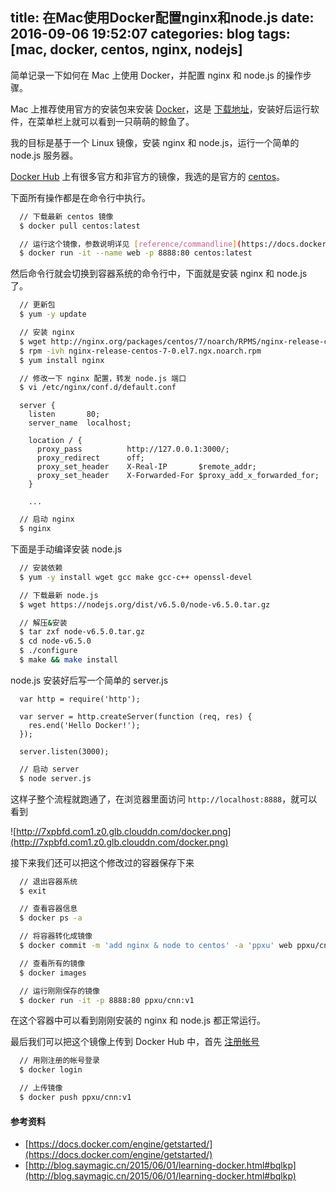 title: 在Mac使用Docker配置nginx和node.js
date: 2016-09-06 19:52:07
categories: blog
tags: [mac, docker, centos, nginx, nodejs]
---
简单记录一下如何在 Mac 上使用 Docker，并配置 nginx 和 node.js 的操作步骤。

<!--more-->

Mac 上推荐使用官方的安装包来安装 [Docker](https://www.docker.com/)，这是 [下载地址](https://download.docker.com/mac/stable/Docker.dmg)，安装好后运行软件，在菜单栏上就可以看到一只萌萌的鲸鱼了。

我的目标是基于一个 Linux 镜像，安装 nginx 和 node.js，运行一个简单的 node.js 服务器。

[Docker Hub](https://hub.docker.com/explore/) 上有很多官方和非官方的镜像，我选的是官方的 [centos](https://hub.docker.com/_/centos/)。

下面所有操作都是在命令行中执行。

``` bash
  // 下载最新 centos 镜像
  $ docker pull centos:latest

  // 运行这个镜像，参数说明详见 [reference/commandline](https://docs.docker.com/engine/reference/commandline/)
  $ docker run -it --name web -p 8888:80 centos:latest
```

然后命令行就会切换到容器系统的命令行中，下面就是安装 nginx 和 node.js 了。

``` bash
  // 更新包
  $ yum -y update

  // 安装 nginx
  $ wget http://nginx.org/packages/centos/7/noarch/RPMS/nginx-release-centos-7-0.el7.ngx.noarch.rpm
  $ rpm -ivh nginx-release-centos-7-0.el7.ngx.noarch.rpm
  $ yum install nginx

  // 修改一下 nginx 配置，转发 node.js 端口
  $ vi /etc/nginx/conf.d/default.conf
```

```
  server {
    listen       80;
    server_name  localhost;

    location / {
      proxy_pass          http://127.0.0.1:3000/;
      proxy_redirect      off;
      proxy_set_header    X-Real-IP       $remote_addr;
      proxy_set_header    X-Forwarded-For $proxy_add_x_forwarded_for;
    }

    ...
```

``` bash
  // 启动 nginx
  $ nginx
```

下面是手动编译安装 node.js

``` bash
  // 安装依赖
  $ yum -y install wget gcc make gcc-c++ openssl-devel

  // 下载最新 node.js
  $ wget https://nodejs.org/dist/v6.5.0/node-v6.5.0.tar.gz

  // 解压&安装
  $ tar zxf node-v6.5.0.tar.gz
  $ cd node-v6.5.0
  $ ./configure
  $ make && make install
```

node.js 安装好后写一个简单的 server.js

```
  var http = require('http');

  var server = http.createServer(function (req, res) {
    res.end('Hello Docker!');
  });

  server.listen(3000);
```

``` bash
  // 启动 server
  $ node server.js
```

这样子整个流程就跑通了，在浏览器里面访问 `http://localhost:8888`，就可以看到

![http://7xpbfd.com1.z0.glb.clouddn.com/docker.png](http://7xpbfd.com1.z0.glb.clouddn.com/docker.png)

接下来我们还可以把这个修改过的容器保存下来

``` bash
  // 退出容器系统
  $ exit

  // 查看容器信息
  $ docker ps -a

  // 将容器转化成镜像
  $ docker commit -m 'add nginx & node to centos' -a 'ppxu' web ppxu/cnn:v1

  // 查看所有的镜像
  $ docker images

  // 运行刚刚保存的镜像
  $ docker run -it -p 8888:80 ppxu/cnn:v1
```

在这个容器中可以看到刚刚安装的 nginx 和 node.js 都正常运行。

最后我们可以把这个镜像上传到 Docker Hub 中，首先 [注册帐号](https://hub.docker.com/)

``` bash
  // 用刚注册的帐号登录
  $ docker login

  // 上传镜像
  $ docker push ppxu/cnn:v1
```

#### 参考资料

* [https://docs.docker.com/engine/getstarted/](https://docs.docker.com/engine/getstarted/)
* [http://blog.saymagic.cn/2015/06/01/learning-docker.html#bqlkp](http://blog.saymagic.cn/2015/06/01/learning-docker.html#bqlkp)
